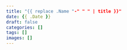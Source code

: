 ```yaml
---
title: "{{ replace .Name "-" " " | title }}"
date: {{ .Date }}
draft: false
categories: []
tags: []
images: []
---
```


